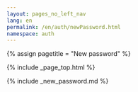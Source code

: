 ```yaml
---
layout: pages_no_left_nav
lang: en
permalink: /en/auth/newPassword.html
namespace: auth
---
```


{% assign pagetitle = "New password" %}

{% include _page_top.html %}

<body>
{% include _new_password.md %}

<script src="https://code.jquery.com/jquery-3.3.1.min.js" integrity="sha384-tsQFqpEReu7ZLhBV2VZlAu7zcOV+rXbYlF2cqB8txI/8aZajjp4Bqd+V6D5IgvKT" crossorigin="anonymous"></script>
<script type="text/javascript" src="/js/cadc.passwordresetrequest.js"></script>
</body>
